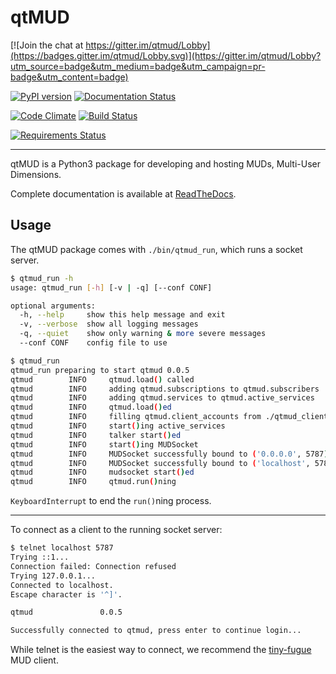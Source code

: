 # qtMUD

[![Join the chat at https://gitter.im/qtmud/Lobby](https://badges.gitter.im/qtmud/Lobby.svg)](https://gitter.im/qtmud/Lobby?utm_source=badge&utm_medium=badge&utm_campaign=pr-badge&utm_content=badge)

[![PyPI version](https://badge.fury.io/py/qtmud.svg)](https://badge.fury.io/py/qtmud)
[![Documentation Status](https://readthedocs.org/projects/qtmud/badge/?version=latest)](http://qtmud.readthedocs.io/en/latest/?badge=latest)

[![Code Climate](https://codeclimate.com/github/emsenn/qtmud/badges/gpa.svg)](https://codeclimate.com/github/emsenn/qtmud)
[![Build Status](https://travis-ci.org/emsenn/qtmud.svg?branch=master)](https://travis-ci.org/emsenn/qtmud)

[![Requirements Status](https://requires.io/github/emsenn/qtmud/requirements.svg?branch=master)](https://requires.io/github/emsenn/qtmud/requirements/?branch=master)

------

qtMUD is a Python3 package for developing and hosting MUDs, Multi-User 
Dimensions.

Complete documentation is available at 
[ReadTheDocs](http://qtmud.readthedocs.io/en/latest/).


## Usage

The qtMUD package comes with `./bin/qtmud_run`, which runs a socket server.


```bash
$ qtmud_run -h
usage: qtmud_run [-h] [-v | -q] [--conf CONF]

optional arguments:
  -h, --help     show this help message and exit
  -v, --verbose  show all logging messages
  -q, --quiet    show only warning & more severe messages
  --conf CONF    config file to use

$ qtmud_run
qtmud_run preparing to start qtmud 0.0.5
qtmud        INFO     qtmud.load() called
qtmud        INFO     adding qtmud.subscriptions to qtmud.subscribers
qtmud        INFO     adding qtmud.services to qtmud.active_services
qtmud        INFO     qtmud.load()ed
qtmud        INFO     filling qtmud.client_accounts from ./qtmud_client_accounts.p
qtmud        INFO     start()ing active_services
qtmud        INFO     talker start()ed
qtmud        INFO     start()ing MUDSocket
qtmud        INFO     MUDSocket successfully bound to ('0.0.0.0', 5787)
qtmud        INFO     MUDSocket successfully bound to ('localhost', 5788, 0, 0)
qtmud        INFO     mudsocket start()ed
qtmud        INFO     qtmud.run()ning
```
`KeyboardInterrupt` to end the `run()`ning process.

---

To connect as a client to the running socket server:

```bash
$ telnet localhost 5787
Trying ::1...
Connection failed: Connection refused
Trying 127.0.0.1...
Connected to localhost.
Escape character is '^]'.

qtmud               0.0.5

Successfully connected to qtmud, press enter to continue login...
```
While telnet is the easiest way to connect, we recommend the 
[tiny-fugue](https://github.com/kruton/tinyfugue) MUD client.
